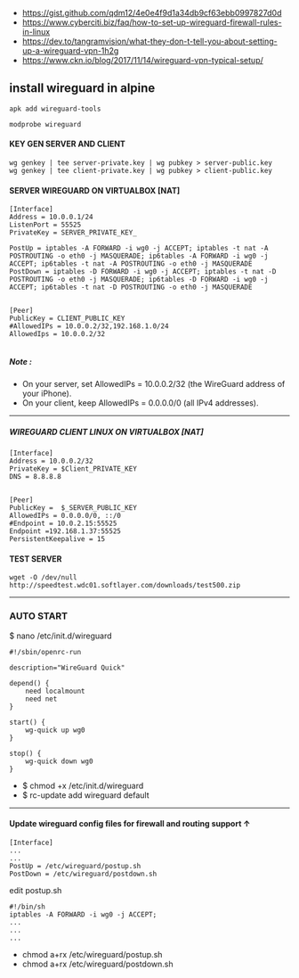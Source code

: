 * https://gist.github.com/qdm12/4e0e4f9d1a34db9cf63ebb0997827d0d
* https://www.cyberciti.biz/faq/how-to-set-up-wireguard-firewall-rules-in-linux
* https://dev.to/tangramvision/what-they-don-t-tell-you-about-setting-up-a-wireguard-vpn-1h2g
* https://www.ckn.io/blog/2017/11/14/wireguard-vpn-typical-setup/


## install wireguard in alpine
```
apk add wireguard-tools

modprobe wireguard

```

#### KEY GEN SERVER AND CLIENT
```
wg genkey | tee server-private.key | wg pubkey > server-public.key
wg genkey | tee client-private.key | wg pubkey > client-public.key
```
#### SERVER WIREGUARD ON VIRTUALBOX [NAT] 
```
[Interface]
Address = 10.0.0.1/24
ListenPort = 55525
PrivateKey = SERVER_PRIVATE_KEY_

PostUp = iptables -A FORWARD -i wg0 -j ACCEPT; iptables -t nat -A POSTROUTING -o eth0 -j MASQUERADE; ip6tables -A FORWARD -i wg0 -j ACCEPT; ip6tables -t nat -A POSTROUTING -o eth0 -j MASQUERADE
PostDown = iptables -D FORWARD -i wg0 -j ACCEPT; iptables -t nat -D POSTROUTING -o eth0 -j MASQUERADE; ip6tables -D FORWARD -i wg0 -j ACCEPT; ip6tables -t nat -D POSTROUTING -o eth0 -j MASQUERADE
 

[Peer]
PublicKey = CLIENT_PUBLIC_KEY 
#AllowedIPs = 10.0.0.2/32,192.168.1.0/24
AllowedIps = 10.0.0.2/32


```
##### Note :

* On your  server, set AllowedIPs =  10.0.0.2/32 (the WireGuard address of your iPhone).
* On your client, keep AllowedIPs = 0.0.0.0/0 (all IPv4 addresses). 

---
##### WIREGUARD  CLIENT  LINUX ON VIRTUALBOX [NAT]
```
[Interface]
Address = 10.0.0.2/32
PrivateKey = $Client_PRIVATE_KEY
DNS = 8.8.8.8


[Peer]
PublicKey =  $_SERVER_PUBLIC_KEY
AllowedIPs = 0.0.0.0/0, ::/0
#Endpoint = 10.0.2.15:55525
Endpoint =192.168.1.37:55525
PersistentKeepalive = 15
```
#### TEST SERVER
```
wget -O /dev/null http://speedtest.wdc01.softlayer.com/downloads/test500.zip
```
---
### AUTO START 
$ nano /etc/init.d/wireguard
```
#!/sbin/openrc-run

description="WireGuard Quick"

depend() {
    need localmount
    need net
}

start() {
    wg-quick up wg0
}

stop() {
    wg-quick down wg0
}
```
* $ chmod +x /etc/init.d/wireguard
* $ rc-update add wireguard default
---

#### Update wireguard config files for firewall and routing support ↑

```
[Interface]
...
...
PostUp = /etc/wireguard/postup.sh
PostDown = /etc/wireguard/postdown.sh
```
edit postup.sh
```shellscript
#!/bin/sh
iptables -A FORWARD -i wg0 -j ACCEPT;
...
...
...
```

* chmod a+rx  /etc/wireguard/postup.sh
* chmod a+rx  /etc/wireguard/postdown.sh
